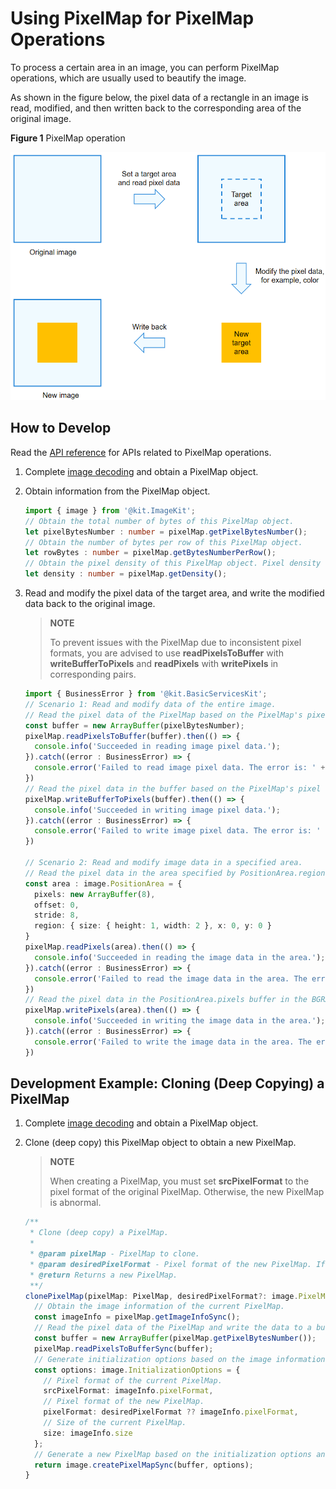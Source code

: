 # Using PixelMap for PixelMap Operations

To process a certain area in an image, you can perform PixelMap operations, which are usually used to beautify the image.

As shown in the figure below, the pixel data of a rectangle in an image is read, modified, and then written back to the corresponding area of the original image.

**Figure 1** PixelMap operation

![PixelMap operation](figures/bitmap-operation.png)

## How to Develop

Read the [API reference](../../reference/apis-image-kit/js-apis-image.md#pixelmap7) for APIs related to PixelMap operations.

1. Complete [image decoding](image-decoding.md) and obtain a PixelMap object.

2. Obtain information from the PixelMap object.

   ```ts
   import { image } from '@kit.ImageKit';
   // Obtain the total number of bytes of this PixelMap object.
   let pixelBytesNumber : number = pixelMap.getPixelBytesNumber();
   // Obtain the number of bytes per row of this PixelMap object.
   let rowBytes : number = pixelMap.getBytesNumberPerRow();
   // Obtain the pixel density of this PixelMap object. Pixel density refers to the number of pixels per inch of an image. A larger value of the pixel density indicates a finer image.
   let density : number = pixelMap.getDensity();
   ```

3. Read and modify the pixel data of the target area, and write the modified data back to the original image.
   > **NOTE**
   >
   > To prevent issues with the PixelMap due to inconsistent pixel formats, you are advised to use **readPixelsToBuffer** with **writeBufferToPixels** and **readPixels** with **writePixels** in corresponding pairs.

   ```ts
   import { BusinessError } from '@kit.BasicServicesKit';
   // Scenario 1: Read and modify data of the entire image.
   // Read the pixel data of the PixelMap based on the PixelMap's pixel format and write the data to the buffer.
   const buffer = new ArrayBuffer(pixelBytesNumber);
   pixelMap.readPixelsToBuffer(buffer).then(() => {
     console.info('Succeeded in reading image pixel data.');
   }).catch((error : BusinessError) => {
     console.error('Failed to read image pixel data. The error is: ' + error);
   })
   // Read the pixel data in the buffer based on the PixelMap's pixel format and write the data to the PixelMap.
   pixelMap.writeBufferToPixels(buffer).then(() => {
     console.info('Succeeded in writing image pixel data.');
   }).catch((error : BusinessError) => {
     console.error('Failed to write image pixel data. The error is: ' + error);
   })

   // Scenario 2: Read and modify image data in a specified area.
   // Read the pixel data in the area specified by PositionArea.region in the PixelMap in the BGRA_8888 format and write the data to the PositionArea.pixels buffer.
   const area : image.PositionArea = {
     pixels: new ArrayBuffer(8),
     offset: 0,
     stride: 8,
     region: { size: { height: 1, width: 2 }, x: 0, y: 0 }
   }
   pixelMap.readPixels(area).then(() => {
     console.info('Succeeded in reading the image data in the area.');
   }).catch((error : BusinessError) => {
     console.error('Failed to read the image data in the area. The error is: ' + error);
   })
   // Read the pixel data in the PositionArea.pixels buffer in the BGRA_8888 format and write the data to the area specified by PositionArea.region in the PixelMap.
   pixelMap.writePixels(area).then(() => {
     console.info('Succeeded in writing the image data in the area.');
   }).catch((error : BusinessError) => {
     console.error('Failed to write the image data in the area. The error is: ' + error);
   })
   ```

## Development Example: Cloning (Deep Copying) a PixelMap

1. Complete [image decoding](image-decoding.md) and obtain a PixelMap object.

2. Clone (deep copy) this PixelMap object to obtain a new PixelMap.
   > **NOTE**
   > 
   > When creating a PixelMap, you must set **srcPixelFormat** to the pixel format of the original PixelMap. Otherwise, the new PixelMap is abnormal.

      ```ts
      /**
       * Clone (deep copy) a PixelMap.
       *
       * @param pixelMap - PixelMap to clone.
       * @param desiredPixelFormat - Pixel format of the new PixelMap. If this parameter is not specified, the pixel format of the current PixelMap is used.
       * @return Returns a new PixelMap.
       **/
      clonePixelMap(pixelMap: PixelMap, desiredPixelFormat?: image.PixelMapFormat): PixelMap {
        // Obtain the image information of the current PixelMap.
        const imageInfo = pixelMap.getImageInfoSync();
        // Read the pixel data of the PixelMap and write the data to a buffer array based on the PixelMap's pixel format.
        const buffer = new ArrayBuffer(pixelMap.getPixelBytesNumber());
        pixelMap.readPixelsToBufferSync(buffer);
        // Generate initialization options based on the image information of the current PixelMap.
        const options: image.InitializationOptions = {
          // Pixel format of the current PixelMap.
          srcPixelFormat: imageInfo.pixelFormat,
          // Pixel format of the new PixelMap.
          pixelFormat: desiredPixelFormat ?? imageInfo.pixelFormat,
          // Size of the current PixelMap.
          size: imageInfo.size
        };
        // Generate a new PixelMap based on the initialization options and buffer array.
        return image.createPixelMapSync(buffer, options);
      }
      ```

<!--RP1-->
<!--RP1End-->
